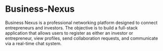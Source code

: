 # Business-Nexus
Business Nexus is a professional networking platform designed to connect entrepreneurs and investors. The objective is to build a full-stack application that allows users to register as either an investor or entrepreneur, view profiles, send collaboration requests, and communicate via a real-time chat system.
